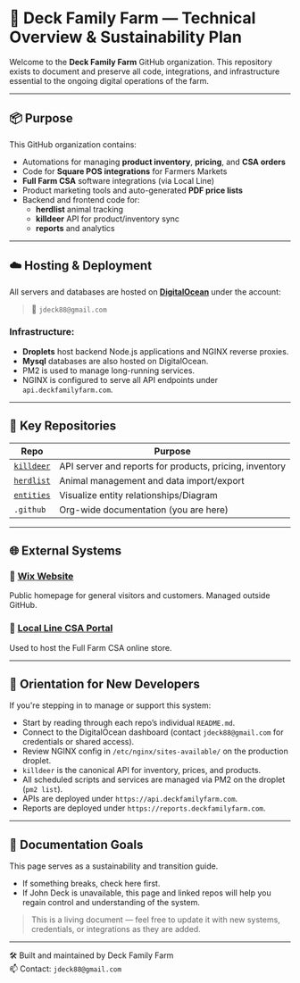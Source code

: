 # 🐄 Deck Family Farm — Technical Overview & Sustainability Plan

Welcome to the **Deck Family Farm** GitHub organization. This repository exists to document and preserve all code, integrations, and infrastructure essential to the ongoing digital operations of the farm.

---

## 📦 Purpose

This GitHub organization contains:
- Automations for managing **product inventory**, **pricing**, and **CSA orders**
- Code for **Square POS integrations** for Farmers Markets
- **Full Farm CSA** software integrations (via Local Line)
- Product marketing tools and auto-generated **PDF price lists**
- Backend and frontend code for:
  - **herdlist** animal tracking
  - **killdeer** API for product/inventory sync
  - **reports** and analytics

---

## ☁️ Hosting & Deployment

All servers and databases are hosted on **[DigitalOcean](https://www.digitalocean.com/)** under the account:
> 📧 `jdeck88@gmail.com`

### Infrastructure:
- **Droplets** host backend Node.js applications and NGINX reverse proxies.
- **Mysql** databases are also hosted on DigitalOcean.
- PM2 is used to manage long-running services.
- NGINX is configured to serve all API endpoints under `api.deckfamilyfarm.com`.

---

## 🧭 Key Repositories

| Repo | Purpose |
|------|---------|
| [`killdeer`](https://github.com/deckfamilyfarm/killdeer) | API server and reports for products, pricing, inventory |
| [`herdlist`](https://github.com/deckfamilyfarm/herdlist) | Animal management and data import/export |
| [`entities`](https://github.com/deckfamilyfarm/entities) | Visualize entity relationships/Diagram |
| `.github` | Org-wide documentation (you are here) |

---

## 🌐 External Systems

### 🔹 [Wix Website](https://www.deckfamilyfarm.com)
Public homepage for general visitors and customers. Managed outside GitHub.

### 🔹 [Local Line CSA Portal](https://www.localline.ca/deckfamilyfarm)
Used to host the Full Farm CSA online store.

---

## 🧭 Orientation for New Developers

If you're stepping in to manage or support this system:
- Start by reading through each repo’s individual `README.md`.
- Connect to the DigitalOcean dashboard (contact `jdeck88@gmail.com` for credentials or shared access).
- Review NGINX config in `/etc/nginx/sites-available/` on the production droplet.
- `killdeer` is the canonical API for inventory, prices, and products.
- All scheduled scripts and services are managed via PM2 on the droplet (`pm2 list`).
- APIs are deployed under `https://api.deckfamilyfarm.com`.
- Reports are deployed under `https://reports.deckfamilyfarm.com`.

---

## 📘 Documentation Goals

This page serves as a sustainability and transition guide.
- If something breaks, check here first.
- If John Deck is unavailable, this page and linked repos will help you regain control and understanding of the system.

> This is a living document — feel free to update it with new systems, credentials, or integrations as they are added.

---

🛠 Built and maintained by Deck Family Farm  
📫 Contact: `jdeck88@gmail.com`

